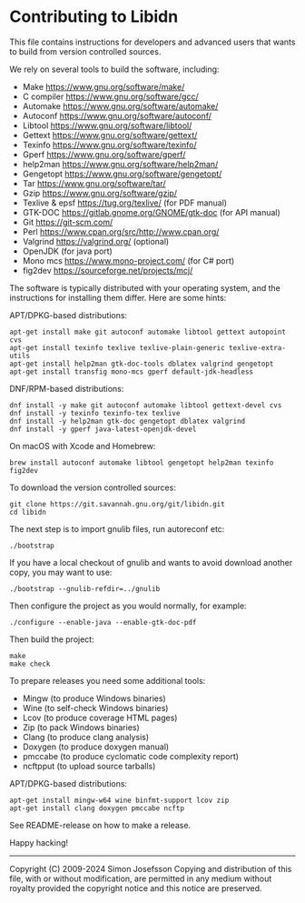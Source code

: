 # Contributing to Libidn

This file contains instructions for developers and advanced users that
wants to build from version controlled sources.

We rely on several tools to build the software, including:

- Make <https://www.gnu.org/software/make/>
- C compiler <https://www.gnu.org/software/gcc/>
- Automake <https://www.gnu.org/software/automake/>
- Autoconf <https://www.gnu.org/software/autoconf/>
- Libtool <https://www.gnu.org/software/libtool/>
- Gettext <https://www.gnu.org/software/gettext/>
- Texinfo <https://www.gnu.org/software/texinfo/>
- Gperf <https://www.gnu.org/software/gperf/>
- help2man <https://www.gnu.org/software/help2man/>
- Gengetopt <https://www.gnu.org/software/gengetopt/>
- Tar <https://www.gnu.org/software/tar/>
- Gzip <https://www.gnu.org/software/gzip/>
- Texlive & epsf <https://tug.org/texlive/> (for PDF manual)
- GTK-DOC <https://gitlab.gnome.org/GNOME/gtk-doc> (for API manual)
- Git <https://git-scm.com/>
- Perl <https://www.cpan.org/src/http://www.cpan.org/>
- Valgrind <https://valgrind.org/> (optional)
- OpenJDK (for java port)
- Mono mcs <https://www.mono-project.com/> (for C# port)
- fig2dev <https://sourceforge.net/projects/mcj/>

The software is typically distributed with your operating system, and
the instructions for installing them differ.  Here are some hints:

APT/DPKG-based distributions:
```
apt-get install make git autoconf automake libtool gettext autopoint cvs
apt-get install texinfo texlive texlive-plain-generic texlive-extra-utils
apt-get install help2man gtk-doc-tools dblatex valgrind gengetopt
apt-get install transfig mono-mcs gperf default-jdk-headless
```

DNF/RPM-based distributions:
```
dnf install -y make git autoconf automake libtool gettext-devel cvs
dnf install -y texinfo texinfo-tex texlive
dnf install -y help2man gtk-doc gengetopt dblatex valgrind
dnf install -y gperf java-latest-openjdk-devel
```

On macOS with Xcode and Homebrew:
```
brew install autoconf automake libtool gengetopt help2man texinfo fig2dev
```

To download the version controlled sources:

```
git clone https://git.savannah.gnu.org/git/libidn.git
cd libidn
```

The next step is to import gnulib files, run autoreconf etc:

```
./bootstrap
```

If you have a local checkout of gnulib and wants to avoid download
another copy, you may want to use:

```
./bootstrap --gnulib-refdir=../gnulib
```

Then configure the project as you would normally, for example:

```
./configure --enable-java --enable-gtk-doc-pdf
```

Then build the project:

```
make
make check
```

To prepare releases you need some additional tools:

- Mingw (to produce Windows binaries)
- Wine (to self-check Windows binaries)
- Lcov (to produce coverage HTML pages)
- Zip (to pack Windows binaries)
- Clang (to produce clang analysis)
- Doxygen (to produce doxygen manual)
- pmccabe (to produce cyclomatic code complexity report)
- ncftpput (to upload source tarballs)

APT/DPKG-based distributions:
```
apt-get install mingw-w64 wine binfmt-support lcov zip
apt-get install clang doxygen pmccabe ncftp
```

See README-release on how to make a release.

Happy hacking!

----------------------------------------------------------------------
Copyright (C) 2009-2024 Simon Josefsson
Copying and distribution of this file, with or without modification,
are permitted in any medium without royalty provided the copyright
notice and this notice are preserved.

